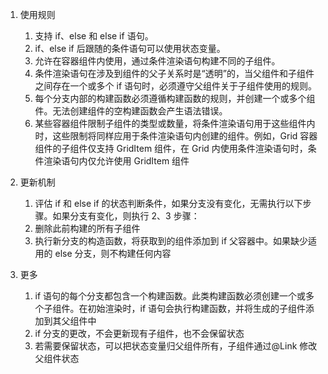 1.  使用规则

    1.  支持 if、else 和 else if 语句。
    2.  if、else if 后跟随的条件语句可以使用状态变量。
    3.  允许在容器组件内使用，通过条件渲染语句构建不同的子组件。
    4.  条件渲染语句在涉及到组件的父子关系时是“透明”的，当父组件和子组件之间存在一个或多个 if 语句时，必须遵守父组件关于子组件使用的规则。
    5.  每个分支内部的构建函数必须遵循构建函数的规则，并创建一个或多个组件。无法创建组件的空构建函数会产生语法错误。
    6.  某些容器组件限制子组件的类型或数量，将条件渲染语句用于这些组件内时，这些限制将同样应用于条件渲染语句内创建的组件。例如，Grid 容器组件的子组件仅支持 GridItem 组件，在 Grid 内使用条件渲染语句时，条件渲染语句内仅允许使用 GridItem 组件

2.  更新机制

    1.  评估 if 和 else if 的状态判断条件，如果分支没有变化，无需执行以下步骤。如果分支有变化，则执行 2、3 步骤：
    2.  删除此前构建的所有子组件
    3.  执行新分支的构造函数，将获取到的组件添加到 if 父容器中。如果缺少适用的 else 分支，则不构建任何内容

3.  更多

    1.  if 语句的每个分支都包含一个构建函数。此类构建函数必须创建一个或多个子组件。在初始渲染时，if 语句会执行构建函数，并将生成的子组件添加到其父组件中
    2.  if 分支的更改，不会更新现有子组件，也不会保留状态
    3.  若需要保留状态，可以把状态变量归父组件所有，子组件通过@Link 修改父组件状态
